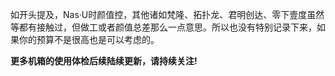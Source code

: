 如开头提及，Nas·U时颜值控，其他诸如梵隆、拓扑龙、君明创达、零下壹度虽然等都有接触过，但做工或者颜值总差那么一点意思。所以也没有特别记录下来，如果你的预算不是很高也是可以考虑的。

**更多机箱的使用体检后续陆续更新，请持续关注!**

